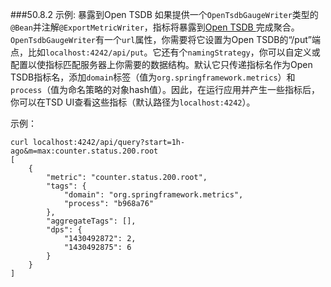 ###50.8.2 示例: 暴露到Open TSDB
如果提供一个`OpenTsdbGaugeWriter`类型的`@Bean`并注解`@ExportMetricWriter`，指标将暴露到[Open TSDB ](http://opentsdb.net/)完成聚合。`OpenTsdbGaugeWriter`有一个`url`属性，你需要将它设置为Open TSDB的“/put”端点，比如`localhost:4242/api/put`。它还有个`namingStrategy`，你可以自定义或配置以使指标匹配服务器上你需要的数据结构。默认它只传递指标名作为Open TSDB指标名，添加`domain`标签（值为`org.springframework.metrics`）和`process`（值为命名策略的对象hash值）。因此，在运行应用并产生一些指标后，你可以在TSD UI查看这些指标（默认路径为`localhost:4242`）。

示例：
```shell
curl localhost:4242/api/query?start=1h-ago&m=max:counter.status.200.root
[
	{
		"metric": "counter.status.200.root",
		"tags": {
			"domain": "org.springframework.metrics",
			"process": "b968a76"
		},
		"aggregateTags": [],
		"dps": {
			"1430492872": 2,
			"1430492875": 6
		}
	}
]
```

